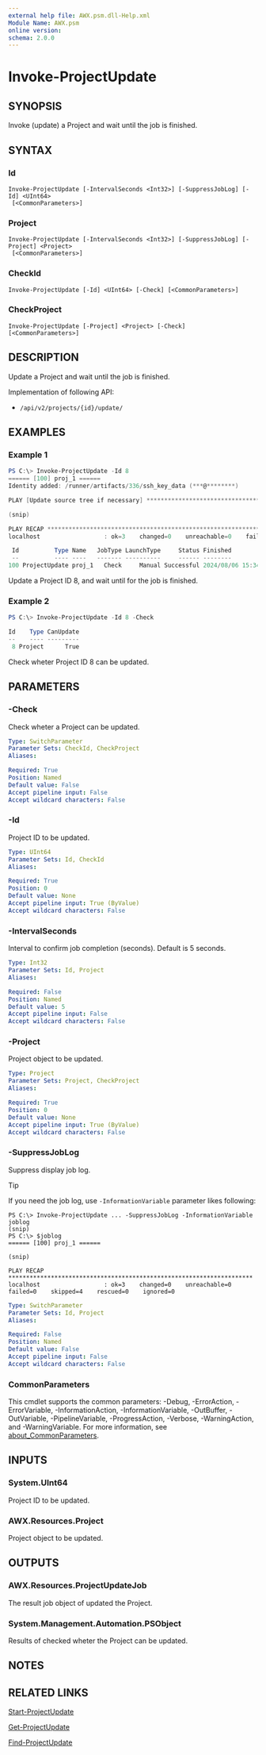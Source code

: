 ```yaml
---
external help file: AWX.psm.dll-Help.xml
Module Name: AWX.psm
online version:
schema: 2.0.0
---
```


# Invoke-ProjectUpdate

## SYNOPSIS
Invoke (update) a Project and wait until the job is finished.

## SYNTAX

### Id
```
Invoke-ProjectUpdate [-IntervalSeconds <Int32>] [-SuppressJobLog] [-Id] <UInt64>
 [<CommonParameters>]
```

### Project
```
Invoke-ProjectUpdate [-IntervalSeconds <Int32>] [-SuppressJobLog] [-Project] <Project>
 [<CommonParameters>]
```

### CheckId
```
Invoke-ProjectUpdate [-Id] <UInt64> [-Check] [<CommonParameters>]
```

### CheckProject
```
Invoke-ProjectUpdate [-Project] <Project> [-Check] [<CommonParameters>]
```

## DESCRIPTION
Update a Project and wait until the job is finished.

Implementation of following API:  
- `/api/v2/projects/{id}/update/`

## EXAMPLES

### Example 1
```powershell
PS C:\> Invoke-ProjectUpdate -Id 8
====== [100] proj_1 ======
Identity added: /runner/artifacts/336/ssh_key_data (***@********)

PLAY [Update source tree if necessary] *****************************************

(snip)

PLAY RECAP *********************************************************************
localhost                  : ok=3    changed=0    unreachable=0    failed=0    skipped=4    rescued=0    ignored=0

 Id          Type Name   JobType LaunchType     Status Finished            Elapsed LaunchedBy     Template       Note
 --          ---- ----   ------- ----------     ------ --------            ------- ----------     --------       ----
100 ProjectUpdate proj_1   Check     Manual Successful 2024/08/06 15:34:34   1.888 [user][1]admin [8][git]proj_1 {[Branch, master], [Revision, 3cc7efff0ab80a0108456317c47214509728c9d3], [Url, git@gitrepo:repo1.git]}
```

Update a Project ID 8, and wait until for the job is finished.

### Example 2
```powershell
PS C:\> Invoke-ProjectUpdate -Id 8 -Check

Id    Type CanUpdate
--    ---- ---------
 8 Project      True
```

Check wheter Project ID 8 can be updated.

## PARAMETERS

### -Check
Check wheter a Project can be updated.

```yaml
Type: SwitchParameter
Parameter Sets: CheckId, CheckProject
Aliases:

Required: True
Position: Named
Default value: False
Accept pipeline input: False
Accept wildcard characters: False
```

### -Id
Project ID to be updated.

```yaml
Type: UInt64
Parameter Sets: Id, CheckId
Aliases:

Required: True
Position: 0
Default value: None
Accept pipeline input: True (ByValue)
Accept wildcard characters: False
```

### -IntervalSeconds
Interval to confirm job completion (seconds).
Default is 5 seconds.

```yaml
Type: Int32
Parameter Sets: Id, Project
Aliases:

Required: False
Position: Named
Default value: 5
Accept pipeline input: False
Accept wildcard characters: False
```

### -Project
Project object to be updated.

```yaml
Type: Project
Parameter Sets: Project, CheckProject
Aliases:

Required: True
Position: 0
Default value: None
Accept pipeline input: True (ByValue)
Accept wildcard characters: False
```

### -SuppressJobLog
Suppress display job log.

> [!TIP]  
> If you need the job log, use `-InformationVariable` parameter likes following:  
>  
>     PS C:\> Invoke-ProjectUpdate ... -SuppressJobLog -InformationVariable joblog  
>     (snip)  
>     PS C:\> $joblog  
>     ====== [100] proj_1 ======  
>     
>     (snip)  
>     
>     PLAY RECAP *********************************************************************  
>     localhost                  : ok=3    changed=0    unreachable=0    failed=0    skipped=4    rescued=0    ignored=0

```yaml
Type: SwitchParameter
Parameter Sets: Id, Project
Aliases:

Required: False
Position: Named
Default value: False
Accept pipeline input: False
Accept wildcard characters: False
```

### CommonParameters
This cmdlet supports the common parameters: -Debug, -ErrorAction, -ErrorVariable, -InformationAction, -InformationVariable, -OutBuffer, -OutVariable, -PipelineVariable, -ProgressAction, -Verbose, -WarningAction, and -WarningVariable. For more information, see [about_CommonParameters](http://go.microsoft.com/fwlink/?LinkID=113216).

## INPUTS

### System.UInt64
Project ID to be updated.

### AWX.Resources.Project
Project object to be updated.

## OUTPUTS

### AWX.Resources.ProjectUpdateJob
The result job object of updated the Project.

### System.Management.Automation.PSObject
Results of checked wheter the Project can be updated.

## NOTES

## RELATED LINKS

[Start-ProjectUpdate](Start-ProjectUpdate.md)

[Get-ProjectUpdate](Get-ProjectUpdate.md)

[Find-ProjectUpdate](Find-ProjectUpdate.md)
